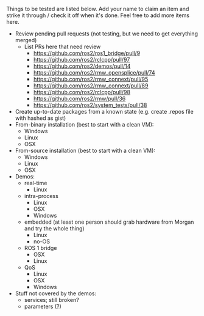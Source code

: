 Things to be tested are listed below.
Add your name to claim an item and strike it through / check it off when it's done.
Feel free to add more items here.

* Review pending pull requests (not testing, but we need to get everything merged)
  * List PRs here that need review
    * https://github.com/ros2/ros1_bridge/pull/9
    * https://github.com/ros2/rclcpp/pull/97
    * https://github.com/ros2/demos/pull/14
    * https://github.com/ros2/rmw_opensplice/pull/74
    * https://github.com/ros2/rmw_connext/pull/95
    * https://github.com/ros2/rmw_connext/pull/89
    * https://github.com/ros2/rclcpp/pull/98
    * https://github.com/ros2/rmw/pull/36
    * https://github.com/ros2/system_tests/pull/38
* Create up-to-date packages from a known state (e.g. create .repos file with hashed as gist)
* From-binary installation (best to start with a clean VM):
  * Windows
  * Linux
  * OSX
* From-source installation (best to start with a clean VM):
  * Windows
  * Linux
  * OSX
* Demos:
  * real-time
    * Linux
  * intra-process
    * Linux
    * OSX
    * Windows
  * embedded (at least one person should grab hardware from Morgan and try the whole thing)
    * Linux
    * no-OS
  * ROS 1 bridge
    * OSX
    * Linux
  * QoS
    * Linux
    * OSX
    * Windows
* Stuff not covered by the demos:
  * services; still broken?
  * parameters (?)
